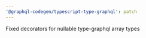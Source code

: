 ```yaml
---
'@graphql-codegen/typescript-type-graphql': patch
---
```


Fixed decorators for nullable type-graphql array types
